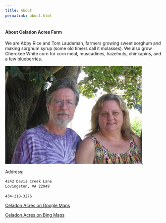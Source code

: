 ```yaml
---
title: About
permalink: about.html
---
```



#### About Celadon Acres Farm

We are Abby Rice and Tom Laudeman, farmers growing sweet sorghum and making sorghum syrup (some old timers call it molasses). We also grow Cherokee White corn for corn meal, muscadines, hazelnuts, chinkapins, and a few blueberries.

![](tom_abby_2016_small.jpg);

Address:
```
4242 Davis Creek Lane
Lovingston, VA 22949

434-218-3276
```

[Celadon Acres on Google Maps](https://www.google.com/maps/place/Celadon+Acres+Farm/@37.8103661,-78.904618,17z/data=!3m1!4b1!4m5!3m4!1s0x89b36cc1a43abfd9:0xd5a8df784235cd4a!8m2!3d37.8103661!4d-78.9024293)

[Celadon Acres on Bing Maps](https://binged.it/2fFcjA5)


